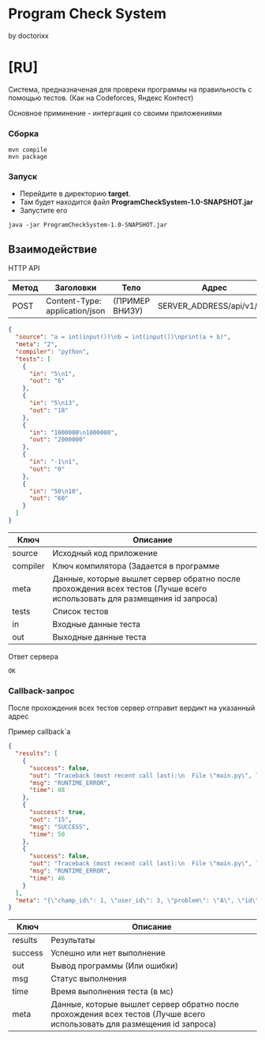 # Program Check System

by doctorixx

# [RU]

Система, предназначеная для провреки программы на правильность с помощью тестов. (Как на Codeforces, Яндекс Контест)

Основное приминение - интергация со своими приложениями

### Сборка

```
mvn compile
mvn package
```

### Запуск

* Перейдите в директорию **target**.
* Там будет находится файл **ProgramCheckSystem-1.0-SNAPSHOT.jar**
* Запустите его

```
java -jar ProgramCheckSystem-1.0-SNAPSHOT.jar
```

## Взаимодействие

HTTP API

| Метод | Заголовки                      | Тело           | Адрес                      |
|-------|--------------------------------|----------------|----------------------------|
| POST  | Content-Type: application/json | (ПРИМЕР ВНИЗУ) | SERVER_ADDRESS/api/v1/test |

```json
{
  "source": "a = int(input())\nb = int(input())\nprint(a + b)",
  "meta": "2",
  "compiler": "python",
  "tests": [
    {
      "in": "5\n1",
      "out": "6"
    },
    {
      "in": "5\n13",
      "out": "18"
    },
    {
      "in": "1000000\n1000000",
      "out": "2000000"
    },
    {
      "in": "-1\n1",
      "out": "0"
    },
    {
      "in": "50\n10",
      "out": "60"
    }
  ]
}
```

| Ключ     | Описание                                                                                                                 |
|----------|--------------------------------------------------------------------------------------------------------------------------|
| source   | Исходный код приложение                                                                                                  |
| compiler | Ключ компилятора (Задается в программе                                                                                   |
| meta     | Данные, которые вышлет сервер обратно после прохождения всех тестов (Лучше всего использовать для размещения id запроса) |
| tests    | Список тестов                                                                                                            |
| in       | Входные данные теста                                                                                                     |
| out      | Выходные данные теста                                                                                                    |

Ответ сервера

```
OK
```

### Callback-запрос
После прохождения всех тестов сервер отправит вердикт на указанный адрес

Пример callback`а
```json
{
  "results": [
    {
      "success": false,
      "out": "Traceback (most recent call last):\n  File \"main.py\", line 1, in <module>\n    qs\nNameError: name 'qs' is not defined",
      "msg": "RUNTIME_ERROR",
      "time": 88
    },
    {
      "success": true,
      "out": "15",
      "msg": "SUCCESS",
      "time": 50
    },
    {
      "success": false,
      "out": "Traceback (most recent call last):\n  File \"main.py\", line 1, in <module>\n    qs\nNameError: name 'qs' is not defined",
      "msg": "RUNTIME_ERROR",
      "time": 46
    }
  ],
  "meta": "{\"champ_id\": 1, \"user_id\": 3, \"problem\": \"A\", \"id\": 88}"
}
```

| Ключ    | Описание                                                                                                                 |
|---------|--------------------------------------------------------------------------------------------------------------------------|
| results | Результаты                                                                                                               |
| success | Успешно или нет выполнение                                                                                               |
| out     | Вывод программы (Или ошибки)                                                                                             |
| msg     | Статус выполнения                                                                                                        |
| time    | Время выполнения теста (в мс)                                                                                            |
| meta    | Данные, которые вышлет сервер обратно после прохождения всех тестов (Лучше всего использовать для размещения id запроса) |


